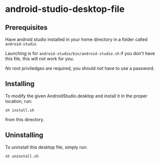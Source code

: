# android-studio-desktop-file

## Prerequisites

Have android studio installed in your home directory in a folder called `android-studio`

Launching is for `android-studio/bin/android-studio.sh` if you don't have this file, this will not work for you.

*No* root priviledges are required, you should _not_ have to use a password.

## Installing

To modify the given AndroidStudio.desktop and install it in the proper location, run:

```
sh install.sh
```

from this directory.

## Uninstalling

To uninstall this desktop file, simply run:

```
sh uninstall.sh
```
